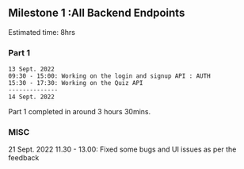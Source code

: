## Milestone 1 :All Backend Endpoints
Estimated time: 8hrs
### Part 1
    13 Sept. 2022 
    09:30 - 15:00: Working on the login and signup API : AUTH
    15:30 - 17:30: Working on the Quiz API
    --------------
    14 Sept. 2022

Part 1 completed in around 3 hours 30mins.

### MISC
21 Sept. 2022
11.30 - 13.00: Fixed some bugs and UI issues as per the feedback